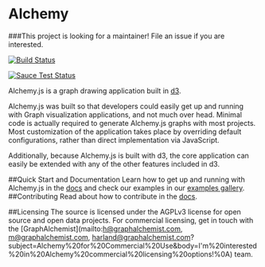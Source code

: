 Alchemy
=======

###This project is looking for a maintainer!  File an issue if you are interested.

<!-- Build should not fail update commit -->
[![Build Status](https://travis-ci.org/GraphAlchemist/Alchemy.svg?branch=master)](https://travis-ci.org/GraphAlchemist/Alchemy)

[![Sauce Test Status](https://saucelabs.com/browser-matrix/hdngr.svg)](https://saucelabs.com/u/hdngr)

Alchemy.js is a graph drawing application built in [d3](http://d3js.org/).

Alchemy.js was built so that developers could easily get up and running with Graph visualization applications, and not much over head.  Minimal code is actually required to generate Alchemy.js graphs with most projects. Most customization of the application takes place by overriding default configurations, rather than direct implementation via JavaScript.

Additionally, because Alchemy.js is built with d3, the core application can easily be extended with any of the other features included in d3.

##Quick Start and Documentation
Learn how to get up and running with Alchemy.js in the [docs](http://graphalchemist.github.io/Alchemy/#/docs) and check our examples in our [examples gallery](http://graphalchemist.github.io/Alchemy/#/examples).
##Contributing 
Read about how to contribute in the [docs](http://graphalchemist.github.io/Alchemy/#/docs/#Contributing).

##Licensing
The source is licensed under the AGPLv3 license for open source and open data projects.  For commercial licensing, get in touch with the [GraphAlchemist](mailto:h@graphalchemist.com, m@graphalchemist.com, harland@graphalchemist.com?subject=Alchemy%20for%20Commercial%20Use&amp;body=I'm%20interested%20in%20Alchemy%20commercial%20licensing%20options!%0A) team. 

    
